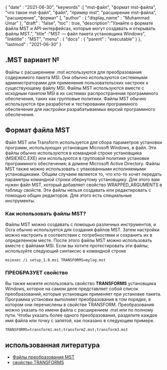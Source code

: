 {
  "date" : "2021-06-30",
  "keywords" :[ "mst-файл", "формат mst-файла", "что такое mst-файл", "файл", "пример mst", "расширение mst-файла", "расширение", "формат" ],
  "author" : {
    "display_name" : "Muhammad Umar"
},
  "draft" : "false",
  "toc" : true,
  "description":"Узнайте о формате файла MST и API-интерфейсах, которые могут создавать и открывать файлы MST.",
  "title" :"MST — файл пакета установщика Windows",
  "linktitle" : "MST",
  "menu" : {
    "docs" : {
      "parent" : "executable"
}
},
  "lastmod" : "2021-06-30"
}

## .MST вариант №
Файлы с расширением .mst используются для преобразования содержимого пакета MSI. Они обычно используются системными администраторами для применения пользовательских настроек к существующему файлу MSI. Файлы MST используются вместе с исходным пакетом MSI в их системах распространения программного обеспечения, таких как групповые политики. Файлы MST обычно используются при разработке и тестировании программного обеспечения для настройки разрабатываемых версий программного обеспечения.

## Формат файла MST
Файл MST или Transform используется для сбора параметров установки программ, использующих установщик Microsoft Windows, в файл. Эти файлы обычно используются в командной строке установщика (MSIEXEC.EXE) или используются в групповой политике установки программного обеспечения; в домене Microsoft Active Directory. Файлы MST также можно использовать с упакованными исполняемыми установщиками. Общим случаем является то, что кто-то хочет передать параметры командной строки обернутому установщику. Для этого вам нужен файл MST, который добавляет свойство WRAPPED_ARGUMENTS в таблицу свойств. Эти файлы нельзя создавать или редактировать с помощью общих редакторов. Для этого есть специальные инструменты.

### Как использовать файлы MST?
Файлы MST можно создавать с помощью различных инструментов, и Ocra обычно используется для создания файлов MST. Затем настройки можно настроить в соответствии с потребностями и сохранить их в определенном месте. После этого файлы MST можно использовать вместе с файлами MSI. Если вы хотите протестировать эти файлы; используйте следующий синтаксис в командной строке

```
msiexec /i setup_1.0.msi TRANSFORMS=mylog.mst
```
### ПРЕОБРАЗУЕТ свойство

Вы также можете использовать свойство **TRANSFORMS** установщика Windows, которое на самом деле представляет собой список преобразований, которые установщик применяет при установке пакета. Программа установки выполняет преобразования в том порядке, в котором они перечислены в свойстве TRANSFORM. Преобразования можно указать по имени файла с расширением .mst или по полному пути. Чтобы указать более одного преобразования, разделите каждое имя файла или точку с запятой, как показано в следующем примере.

```
TRANSFORMS=transform1.mst;transform2.mst;transform3.mst
```

## использованная литература

* [Файлы преобразования MST](https://www.exemsi.com/documentation/mst-transformation-files/)
* [свойство TRANSFORMS](https://learn.microsoft.com/en-us/windows/win32/msi/transforms)


